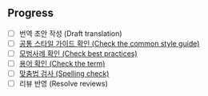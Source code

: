 <!--

Thank you for the PR! Contributors like you keep React awesome!

Please see the Contribution Guide for guidelines:

https://github.com/reactjs/ko.react.dev/blob/main/CONTRIBUTING.md

If your PR references an existing issue, please add the issue number below

-->

## Progress

- [ ] 번역 초안 작성 (Draft translation)
- [ ] [공통 스타일 가이드 확인 (Check the common style guide)](https://github.com/reactjs/ko.react.dev/blob/main/wiki/universal-style-guide.md)
- [ ] [모범사례 확인 (Check best practices)](https://github.com/reactjs/ko.react.dev/blob/main/wiki/best-practices-for-translation.md)
- [ ] [용어 확인 (Check the term)](https://github.com/reactjs/ko.react.dev/blob/main/wiki/translate-glossary.md)
- [ ] [맞춤법 검사 (Spelling check)](https://nara-speller.co.kr/speller/)
- [ ] 리뷰 반영 (Resolve reviews)
